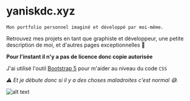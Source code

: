 # yaniskdc.xyz

`Mon portfolio personnel imaginé et développé par moi-même.`

Retrouvez mes projets en tant que graphiste et développeur, une petite description de moi, et d'autres pages exceptionnelles 🤡

**Pour l'instant il n'y a pas de licence donc copie autorisée**

J'ai utilisé l'outil [Bootstrap 5](https://getbootstrap.com/) pour m'aider au niveau du code `CSS`

*⚠️ Et je débute donc si il y a des choses maladroites c'est normal 😅.*

![alt text](https://github.com/YanisssDev/yaniskdc/blob/main/s1vyv8.jpg)


